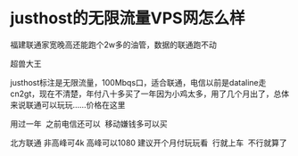 # justhost的无限流量VPS网怎么样


福建联通家宽晚高还能跑个2w多的油管，数据的联通跑不动

超兽大王

justhost标注是无限流量，100Mbqs口，适合联通，电信以前是dataline走cn2gt，现在不清楚，年付八十多买了一年因为小鸡太多，用了几个月出了，总体来说联通可以玩玩……价格在这里

用过一年&nbsp;&nbsp;之前电信还可以&nbsp;&nbsp;移动嫌钱多可以买

北方联通 非高峰可4k 高峰可以1080 建议开个月付玩玩看&nbsp;&nbsp;行就上车&nbsp;&nbsp;不行就算了
